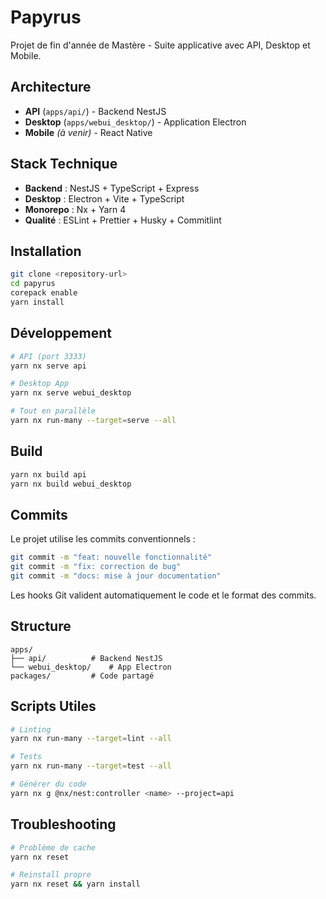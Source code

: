 # Papyrus

Projet de fin d'année de Mastère - Suite applicative avec API, Desktop et Mobile.

## Architecture

- **API** (`apps/api/`) - Backend NestJS
- **Desktop** (`apps/webui_desktop/`) - Application Electron
- **Mobile** *(à venir)* - React Native

## Stack Technique

- **Backend** : NestJS + TypeScript + Express
- **Desktop** : Electron + Vite + TypeScript
- **Monorepo** : Nx + Yarn 4
- **Qualité** : ESLint + Prettier + Husky + Commitlint

## Installation

```bash
git clone <repository-url>
cd papyrus
corepack enable
yarn install
```

## Développement

```bash
# API (port 3333)
yarn nx serve api

# Desktop App
yarn nx serve webui_desktop

# Tout en parallèle
yarn nx run-many --target=serve --all
```

## Build

```bash
yarn nx build api
yarn nx build webui_desktop
```

## Commits

Le projet utilise les commits conventionnels :

```bash
git commit -m "feat: nouvelle fonctionnalité"
git commit -m "fix: correction de bug"
git commit -m "docs: mise à jour documentation"
```

Les hooks Git valident automatiquement le code et le format des commits.
## Structure

```
apps/
├── api/          # Backend NestJS
└── webui_desktop/    # App Electron
packages/         # Code partagé
```

## Scripts Utiles

```bash
# Linting
yarn nx run-many --target=lint --all

# Tests
yarn nx run-many --target=test --all

# Générer du code
yarn nx g @nx/nest:controller <name> --project=api
```

## Troubleshooting

```bash
# Problème de cache
yarn nx reset

# Reinstall propre
yarn nx reset && yarn install
```
